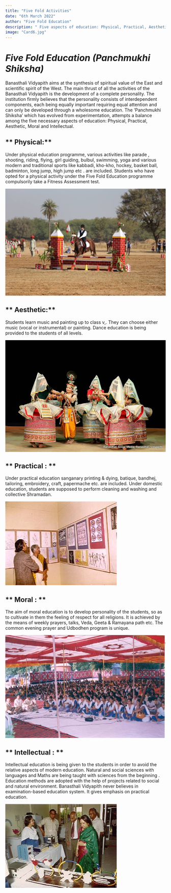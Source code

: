 ```yaml
---
title: "Five Fold Activities"
date: "6th March 2022"
author: "Five Fold Education"
description: " Five aspects of education: Physical, Practical, Aesthetic, Moral and Intellectual."
image: "Card6.jpg"
---
```


# _Five Fold Education (Panchmukhi Shiksha)_

Banasthali Vidyapith aims at the synthesis of spiritual value of the East and scientific spirit of the West. The main thrust of all the activities of the Banasthali Vidyapith is the development of a complete personality. The institution firmly believes that the personality consists of interdependent components, each being equally important requiring equal attention and can only be developed through a wholesome education. The ‘Panchmukhi Shiksha’ which has evolved from experimentation, attempts a balance among the five necessary aspects of education: Physical, Practical, Aesthetic, Moral and Intellectual.

## ** Physical:**

Under physical education programme, various activities like parade , shooting, riding, flying, girl guiding, bulbul, swimming, yoga and various modern and traditional sports like kabbadi, kho-kho, hockey, basket ball, badminton, long jump, high jump etc . are included. Students who have opted for a physical activity under the Five Fold Education programme compulsorily take a Fitness Assessment test.

![This is an image](../../images/Card6P1.0.jpg)

## ** Aesthetic:**

Students learn music and painting up to class v,. They can choose either music (vocal or instrumental) or painting. Dance education is being provided to the students of all levels.

![This is an image](../../images/Card6A1.0.jpg)

## ** Practical : **

Under practical education sanganary printing & dying, batique, bandhej, tailoring, embroidery, craft, papermache etc. are included. Under domestic education, students are supposed to perform cleaning and washing and collective Shramadan.

![This is an image](../../images/Card6Pr1.0.jpg)

## ** Moral : **

The aim of moral education is to develop personality of the students, so as to cultivate in them the feeling of respect for all religions. It is achieved by the means of weekly prayers, talks, Veda, Geeta & Ramayana path etc. The common evening prayer and Udbodhen program is unique.

![This is an image](../../images/Card6M1.0.jpg)

## ** Intellectual : **

Intellectual education is being given to the students in order to avoid the relative aspects of modern education. Natural and social sciences with languages and Maths are being taught with sciences from the beginning . Education methods are adopted with the help of projects related to social and natural environment. Banasthali Vidyapith never believes in examination-based education system. It gives emphasis on practical education.

![This is an image](../../images/Card6I1.0.jpg)
